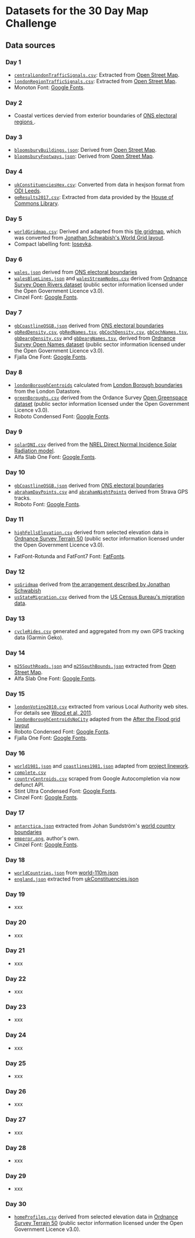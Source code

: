 # Datasets for the 30 Day Map Challenge

## Data sources

### Day 1

- [`centralLondonTrafficSignals.csv`](centralLondonTrafficSignals.csv): Extracted from [Open Street Map](https://www.openstreetmap.org/search?query=london#map=11/51.5077/-0.1274).
- [`londonRegionTrafficSignals.csv`](londonRegionTrafficSignals.csv): Extracted from [Open Street Map](https://www.openstreetmap.org/search?query=london#map=11/51.5077/-0.1274).
- Monoton Font: [Google Fonts](https://fonts.google.com/specimen/Monoton).

### Day 2

- Coastal vertices dervied from exterior boundaries of [ONS electoral regions ](https://geoportal.statistics.gov.uk/datasets/european-electoral-regions-december-2016-full-clipped-boundaries-in-great-britain).

### Day 3

- [`bloomsburyBuildings.json`](bloomsburyBuildings.json): Derived from [Open Street Map](https://www.openstreetmap.org/search?query=london#map=11/51.5077/-0.1274).
- [`bloomsburyFootways.json`](bloomsburyFootways.json): Derived from [Open Street Map](https://www.openstreetmap.org/search?query=london#map=11/51.5077/-0.1274).

### Day 4

- [`ukConstituenciesHex.csv`](ukConstituenciesHex.csv): Converted from data in hexjson format from [ODI Leeds](https://odileeds.org/projects/hexmaps/constituencies/).
- [`geResults2017.csv`](geResults2017.csv): Extracted from data provided by the [House of Commons Library](https://researchbriefings.parliament.uk/ResearchBriefing/Summary/CBP-7979).

### Day 5

- [`worldGridmap.csv`](worldGridmap.csv): Derived and adapted from this [tile gridmap](https://github.com/mustafasaifee42/Tile-Grid-Map), which was converted from [Jonathan Schwabish's World Grid layout](https://policyviz.com/2017/10/12/the-world-tile-grid-map/).
- Compact labelling font: [Iosevka](https://github.com/be5invis/Iosevka).

### Day 6

- [`wales.json`](wales.json) derived from [ONS electoral boundaries](https://geoportal.statistics.gov.uk/datasets/european-electoral-regions-december-2016-full-clipped-boundaries-in-great-britain)
- [`walesBlueLines.json`](walesBlueLines.json) and [`walesStreamNodes.csv`](walesStreamNodes.csv) derived from [Ordnance Survey Open Rivers dataset](https://www.ordnancesurvey.co.uk/opendatadownload/products.html#OPRVRS) (public sector information licensed under the Open Government Licence v3.0).
- Cinzel Font: [Google Fonts](https://fonts.google.com/specimen/Cinzel).

### Day 7

- [`gbCoastlineOSGB.json`](gbCoastlineOSGB.json) derived from [ONS electoral boundaries](https://geoportal.statistics.gov.uk/datasets/european-electoral-regions-december-2016-full-clipped-boundaries-in-great-britain)
- [`gbRedDensity.csv`](gbRedDensity.csv), [`gbRedNames.tsv`](gbRedNames.tsv), [`gbCochDensity.csv`](gbCochDensity.csv), [`gbCochNames.tsv`](gbCochNames.tsv), [`gbDeargDensity.csv`](gbDeargDensity.csv) and [`gbDeargNames.tsv`](gbDeargNames.tsv), derived from [Ordnance Survey Open Names dataset](https://www.ordnancesurvey.co.uk/opendatadownload/products.html#OPNAME) (public sector information licensed under the Open Government Licence v3.0).
- Fjalla One Font: [Google Fonts](https://fonts.google.com/specimen/Fjalla+One).

### Day 8

- [`londonBoroughCentroids`](londonBoroughCentroids) calculated from [London Borough boundaries](https://data.london.gov.uk/dataset/statistical-gis-boundary-files-london) from the London Datastore.
- [`greenBoroughs.csv`](greenBoroughs.csv) derived from the Ordance Survey [Open Greenspace dataset](https://www.ordnancesurvey.co.uk/opendatadownload/products.html#OPGRSP) (public sector information licensed under the Open Government Licence v3.0).
- Roboto Condensed Font: [Google Fonts](https://fonts.google.com/specimen/Roboto+Condensed).

### Day 9

- [`solarDNI.csv`](solarDNI.csv) derived from the [NREL Direct Normal Incidence Solar Radiation model](https://www.nrel.gov/gis/data-solar.html).
- Alfa Slab One Font: [Google Fonts](https://fonts.google.com/specimen/Alfa+Slab+One).

### Day 10

- [`gbCoastlineOSGB.json`](gbCoastlineOSGB.json) derived from [ONS electoral boundaries](https://geoportal.statistics.gov.uk/datasets/european-electoral-regions-december-2016-full-clipped-boundaries-in-great-britain)
- [`abrahamDayPoints.csv`](abrahamDayPoints.csv) and [`abrahamNightPoints`](abrahamNightPoints.csv) derived from Strava GPS tracks.
- Roboto Font: [Google Fonts](https://fonts.google.com/specimen/Roboto).

### Day 11

- [`highFellsElevation.csv`](highFellsElevation.csv) derived from selected elevation data in [Ordnance Survey Terrain 50](https://www.ordnancesurvey.co.uk/opendatadownload/products.html#TERR50) (public sector information licensed under the Open Government Licence v3.0).

- FatFont-Rotunda and FatFont7 Font: [FatFonts](http://fatfonts.org).

### Day 12

- [`usGridmap`](usGridmap) derived from [the arrangement described by Jonathan Schwabish](https://policyviz.com/2016/04/13/tile-grid-maps-in-excel/)
- [`usStateMigration.csv`](usStateMigration.csv) derived from the [US Census Bureau's migration data](https://www.census.gov/data/tables/time-series/demo/geographic-mobility/state-to-state-migration.html).

### Day 13

- [`cycleRides.csv`](cycleRides.csv) generated and aggregated from my own GPS tracking data (Garmin Geko).

### Day 14

- [`m25SouthRoads.json`](m25SouthRoads.json) and [`m25SouthBounds.json`](m25SouthBounds.json) extracted from [Open Street Map](https://www.openstreetmap.org/search?query=london#map=11/51.5077/-0.1274).
- Alfa Slab One Font: [Google Fonts](https://fonts.google.com/specimen/Alfa+Slab+One).

### Day 15

- [`londonVoting2010.csv`](londonVoting2010.csv) extracted from various Local Authority web sites. For details see [Wood et al, 2011](https://openaccess.city.ac.uk/436/).
- [`londonBoroughCentroidsNoCity`](londonBoroughCentroidsNoCity) adapted from the [After the Flood grid layout](https://aftertheflood.com/journal/we-created-a-new-data-service-to-benefit-citizens-for-future-cities-catapult/)
- Roboto Condensed Font: [Google Fonts](https://fonts.google.com/specimen/Roboto+Condensed).
- Fjalla One Font: [Google Fonts](https://fonts.google.com/specimen/Fjalla+One).

### Day 16

- [`world1981.json`](world1981.json) and [`coastlines1981.json`](coastlines1981.json) adapted from [project linework](http://www.projectlinework.org).
- [`complete.csv`](complete.csv)
- [`countryCentroids.csv`](countryCentroids.csv) scraped from Google Autocompletion via now defunct API.
- Stint Ultra Condensed Font: [Google Fonts](https://fonts.google.com/specimen/Stint+Ultra+Condensed).
- Cinzel Font: [Google Fonts](https://fonts.google.com/specimen/Cinzel).

### Day 17

- [`antarctica.json`](antarctica.json) extracted from Johan Sundström's [world country boundaries](https://github.com/johan/world.geo.json/blob/master/countries.geo.json)
- [`emperor.png`](emperor.png), author's own.
- Cinzel Font: [Google Fonts](https://fonts.google.com/specimen/Cinzel).

### Day 18

- [`worldCountries.json`](worldCountries.json) from [world-110m.json](https://gicentre.github.io/data/geoTutorials/world-110m.json)
- [`england.json`](england.json) extracted from [ukConstituencies.json](https://github.com/gicentre/data/blob/master/uk/ukConstituencies.json)

### Day 19

- xxx

### Day 20

- xxx

### Day 21

- xxx

### Day 22

- xxx

### Day 23

- xxx

### Day 24

- xxx

### Day 25

- xxx

### Day 26

- xxx

### Day 27

- xxx

### Day 28

- xxx

### Day 29

- xxx

### Day 30

- [`homeProfiles.csv`](homeProfiles.csv) derived from selected elevation data in [Ordnance Survey Terrain 50](https://www.ordnancesurvey.co.uk/opendatadownload/products.html#TERR50) (public sector information licensed under the Open Government Licence v3.0).
